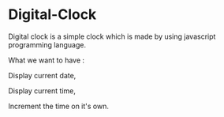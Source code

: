 # Digital-Clock

Digital clock is a simple clock which is made by using javascript programming language.

What we want to have :

Display current date,

Display current time, 

Increment the time on it's own.

